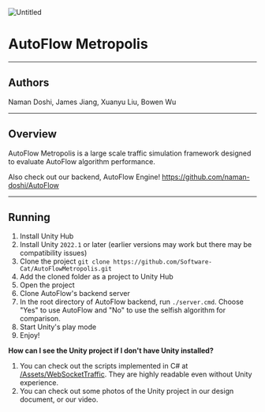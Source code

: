 ![Untitled](Logo.png)

# AutoFlow Metropolis

---

## Authors

Naman Doshi, James Jiang, Xuanyu Liu, Bowen Wu

---

## Overview

AutoFlow Metropolis is a large scale traffic simulation framework designed to evaluate AutoFlow algorithm performance.

Also check out our backend, AutoFlow Engine! https://github.com/naman-doshi/AutoFlow

---

## Running

1. Install Unity Hub
2. Install Unity `2022.1` or later (earlier versions may work but there may be compatibility issues)
3. Clone the project `git clone https://github.com/Software-Cat/AutoFlowMetropolis.git`
4. Add the cloned folder as a project to Unity Hub
5. Open the project
6. Clone AutoFlow's backend server
7. In the root directory of AutoFlow backend, run `./server.cmd`. Choose "Yes" to use AutoFlow and "No" to use the selfish algorithm for comparison.
8. Start Unity's play mode
9. Enjoy!

**How can I see the Unity project if I don't have Unity installed?**

1. You can check out the scripts implemented in C# at [/Assets/WebSocketTraffic](https://github.com/Software-Cat/AutoFlowMetropolis/tree/main/Assets/WebSocketTraffic). They are highly readable even without Unity experience.
2. You can check out some photos of the Unity project in our design document, or our video.
